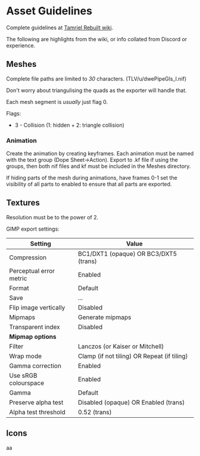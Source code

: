 # Asset Guidelines

Complete guidelines at [Tamriel Rebuilt wiki](https://wiki.project-tamriel.com/wiki/Asset_Guidelines).

The following are highlights from the wiki, or info collated from Discord or experience.

## Meshes

Complete file paths are limited to *30* characters. (TLV/u/dwePipeGls_l.nif)

Don't worry about triangulising the quads as the exporter will handle that.

Each mesh segment is *usually* just flag 0.

Flags:

* 3 - Collision (1: hidden + 2: triangle collision)

### Animation

Create the animation by creating keyframes. Each animation must be named with the text group (Dope Sheet->Action). Export to .kf file if using the groups, then both nif files and kf must be included in the Meshes directory.

If hiding parts of the mesh during animations, have frames 0-1 set the visibility of all parts to enabled to ensure that all parts are exported.

## Textures

Resolution must be to the power of 2.

GIMP export settings:

| Setting | Value |
| ------- | ----- |
| Compression | BC1/DXT1 (opaque) OR BC3/DXT5 (trans) |
| Perceptual error metric | Enabled |
| Format | Default |
| Save | ... |
| Flip image vertically | Disabled |
| Mipmaps | Generate mipmaps |
| Transparent index | Disabled |
| **Mipmap options** |
| Filter | Lanczos (or Kaiser or Mitchell) |
| Wrap mode | Clamp (if not tiling) OR Repeat (if tiling) |
| Gamma correction | Enabled |
| Use sRGB colourspace | Enabled |
| Gamma | Default |
| Preserve alpha test | Disabled (opaque) OR Enabled (trans) |
| Alpha test threshold | 0.52 (trans) |

## Icons

aa
